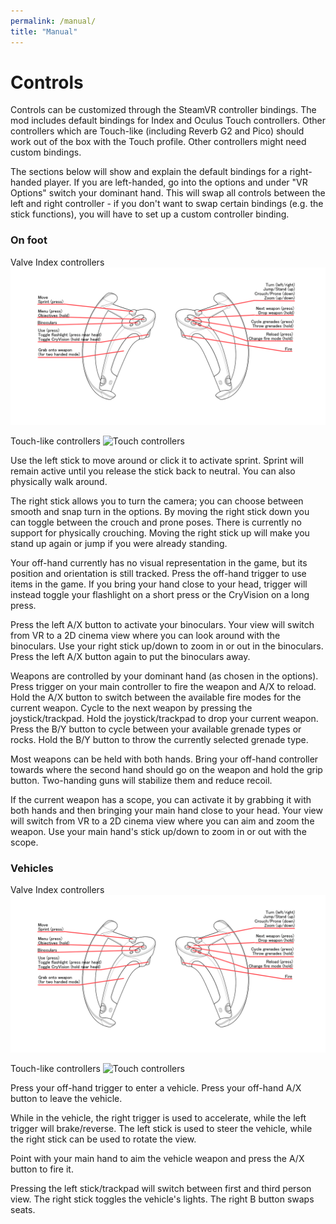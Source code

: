 ```yaml
---
permalink: /manual/
title: "Manual"
---
```


# Controls

Controls can be customized through the SteamVR controller bindings. The mod includes default bindings for Index and Oculus Touch controllers. Other controllers which are Touch-like (including Reverb G2 and Pico) should work out of the box with the Touch profile. Other controllers might need custom bindings.

The sections below will show and explain the default bindings for a right-handed player. If you are left-handed, go into the options and under "VR Options" switch your dominant hand. This will swap all controls between the left and right controller - if you don't want to swap certain bindings (e.g. the stick functions), you will have to set up a custom controller binding.

### On foot

Valve Index controllers
![Index controllers](/assets/images/controls/OnFoot-Index.png)

Touch-like controllers 
![Touch controllers](/assets/images/controls/OnFoot-Oculus.png)

Use the left stick to move around or click it to activate sprint. Sprint will remain active until you release the stick back to neutral. You can also physically walk around.

The right stick allows you to turn the camera; you can choose between smooth and snap turn in the options. By moving the right stick down you can toggle between the crouch and prone poses. There is currently no support for physically crouching. Moving the right stick up will make you stand up again or jump if you were already standing.

Your off-hand currently has no visual representation in the game, but its position and orientation is still tracked. Press the off-hand trigger to use items in the game. If you bring your hand close to your head, trigger will instead toggle your flashlight on a short press or the CryVision on a long press.

Press the left A/X button to activate your binoculars. Your view will switch from VR to a 2D cinema view where you can look around with the binoculars. Use your right stick up/down to zoom in or out in the binoculars. Press the left A/X button again to put the binoculars away.

Weapons are controlled by your dominant hand (as chosen in the options). Press trigger on your main controller to fire the weapon and A/X to reload. Hold the A/X button to switch between the available fire modes for the current weapon. Cycle to the next weapon by pressing the joystick/trackpad. Hold the joystick/trackpad to drop your current weapon. Press the B/Y button to cycle between your available grenade types or rocks. Hold the B/Y button to throw the currently selected grenade type.

Most weapons can be held with both hands. Bring your off-hand controller towards where the second hand should go on the weapon and hold the grip button. Two-handing guns will stabilize them and reduce recoil.

If the current weapon has a scope, you can activate it by grabbing it with both hands and then bringing your main hand close to your head. Your view will switch from VR to a 2D cinema view where you can aim and zoom the weapon. Use your main hand's stick up/down to zoom in or out with the scope.

### Vehicles

Valve Index controllers
![Index controllers](/assets/images/controls/OnFoot-Index.png)

Touch-like controllers 
![Touch controllers](/assets/images/controls/OnFoot-Oculus.png)

Press your off-hand trigger to enter a vehicle. Press your off-hand A/X button to leave the vehicle.

While in the vehicle, the right trigger is used to accelerate, while the left trigger will brake/reverse. The left stick is used to steer the vehicle, while the right stick can be used to rotate the view.

Point with your main hand to aim the vehicle weapon and press the A/X button to fire it.

Pressing the left stick/trackpad will switch between first and third person view. The right stick toggles the vehicle's lights. The right B button swaps seats.
